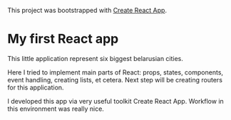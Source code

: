 This project was bootstrapped with [Create React App](https://github.com/facebookincubator/create-react-app).

# My first React app

This little application represent six biggest belarusian cities.

Here I tried to implement main parts of React: props, states, components, event handling, creating lists, et cetera. Next step will be creating routers for this application.

I developed this app via very useful toolkit Create React App. Workflow in this environment was really nice.